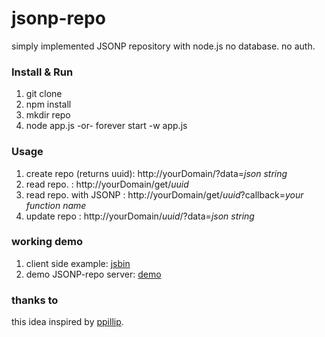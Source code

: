jsonp-repo
=============

simply implemented JSONP repository with node.js
no database. no auth.

### Install & Run
1. git clone
1. npm install
1. mkdir repo
1. node app.js -or- forever start -w app.js

### Usage
1. create repo (returns uuid): http://yourDomain/?data=*json string*
1. read repo. : http://yourDomain/get/*uuid*
1. read repo. with JSONP : http://yourDomain/get/*uuid*?callback=*your function name*
1. update repo : http://yourDomain/*uuid*/?data=*json string*

### working demo
1. client side example: [jsbin](http://jsbin.com/evijes/1/edit)
1. demo JSONP-repo server: [demo](http://jsonp-repo.aws.af.cm)

### thanks to
this idea inspired by [ppillip](http://ppillip.com).